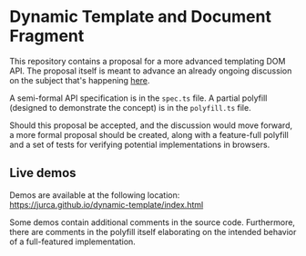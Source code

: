 # Dynamic Template and Document Fragment

This repository contains a proposal for a more advanced templating DOM API. The
proposal itself is meant to advance an already ongoing discussion on the
subject that's happening [here](https://github.com/whatwg/html/issues/2254).

A semi-formal API specification is in the `spec.ts` file. A partial polyfill
(designed to demonstrate the concept) is in the `polyfill.ts` file.

Should this proposal be accepted, and the discussion would move forward, a more
formal proposal should be created, along with a feature-full polyfill and a set
of tests for verifying potential implementations in browsers.

## Live demos

Demos are available at the following location:
https://jurca.github.io/dynamic-template/index.html

Some demos contain additional comments in the source code. Furthermore, there
are comments in the polyfill itself elaborating on the intended behavior of a
full-featured implementation.
